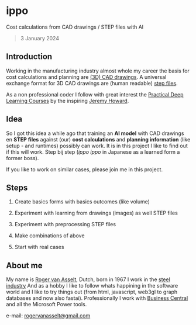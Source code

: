 # ippo
Cost calculations from CAD drawings / STEP files with AI
> 3 January 2024

## Introduction
Working in the manufacturing industry almost whole my career the basis for cost calculations and planning are [(3D) CAD drawings](https://en.wikipedia.org/wiki/Computer-aided_design).
A universal exchange format for 3D CAD drawings are (human readable) [step files]( https://en.wikipedia.org/wiki/ISO_10303-21).

As a non professional coder I follow with great interest the [Practical Deep Learning Courses](https://course.fast.ai) by the inspiring [Jeremy Howard](https://course.fast.ai/#your-teacher).

## Idea
So I got this idea a while ago that training an **AI model** with CAD drawings en **STEP files** against (our) **cost calculations** and **planning information** (like setup - and runtimes) possibly can work.
It is in this project I like to find out if this will work. Step bij step (*ippo ippo* in Japanese as a learned form a former boss).

If you like to work on similar cases, please join me in this project.

## Steps
1. Create basics forms with basics outcomes (like volume)
2. Experiment with learning from drawings (images) as well STEP files
3. Experiment with preprocessing STEP files
4. Make combinations of above

5. Start with real cases

## About me
My name is [Roger van Asselt](https://www.linkedin.com/in/roger-van-asselt-4618b352/), Dutch, born in 1967
I work in the [steel industry](https://www.steelconstructions.nl)
And as a hobby I like to follow whats happining in the software world and I like to try things out (from html, javascript, web3gl to graph databases and now also fastai).
Professionally I work with [Business Central](https://www.microsoft.com/en-us/dynamics-365/products/business-central) and all the Microsoft Power tools.

e-mail: rogervanasselt@gmail.com
